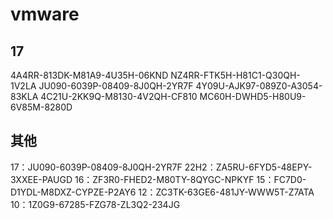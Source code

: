 # vmware
## 17
4A4RR-813DK-M81A9-4U35H-06KND
NZ4RR-FTK5H-H81C1-Q30QH-1V2LA
JU090-6039P-08409-8J0QH-2YR7F
4Y09U-AJK97-089Z0-A3054-83KLA
4C21U-2KK9Q-M8130-4V2QH-CF810
MC60H-DWHD5-H80U9-6V85M-8280D

## 其他

17：JU090-6039P-08409-8J0QH-2YR7F
22H2：ZA5RU-6FYD5-48EPY-3XXEE-PAUGD
16：ZF3R0-FHED2-M80TY-8QYGC-NPKYF
15：FC7D0-D1YDL-M8DXZ-CYPZE-P2AY6
12：ZC3TK-63GE6-481JY-WWW5T-Z7ATA
10：1Z0G9-67285-FZG78-ZL3Q2-234JG